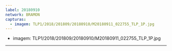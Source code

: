 ```yaml
---
label: 20180910
network: BRAMON
capturas:
  - imagem: TLP1/2018/201809/20180910/M20180911_022755_TLP_1P.jpg
---
```

  - imagem: TLP1/2018/201809/20180910/M20180911_022755_TLP_1P.jpg
---
